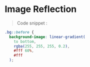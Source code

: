 # Image Reflection
> Code snippet : 

```css
.bg::before {
  background-image: linear-gradient(
    to bottom,
    rgba(255, 255, 255, 0.2),
    #fff 60%,
    #fff
  );
```
